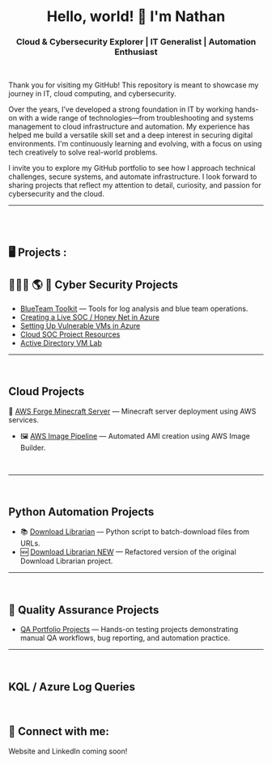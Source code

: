 

<h1 align="center">Hello, world! 👋 I'm Nathan</h1>
<h3 align="center">Cloud & Cybersecurity Explorer | IT Generalist | Automation Enthusiast</h3>
<br />

Thank you for visiting my GitHub! This repository is meant to showcase my journey in IT, cloud computing, and cybersecurity.

Over the years, I’ve developed a strong foundation in IT by working hands-on with a wide range of technologies—from troubleshooting and systems management to cloud infrastructure and automation. My experience has helped me build a versatile skill set and a deep interest in securing digital environments. I'm continuously learning and evolving, with a focus on using tech creatively to solve real-world problems.

I invite you to explore my GitHub portfolio to see how I approach technical challenges, secure systems, and automate infrastructure. I look forward to sharing projects that reflect my attention to detail, curiosity, and passion for cybersecurity and the cloud.

---

<br />
<br />

<h2>🖥️ Projects :</h2>

## 👨🏻‍💻 🌎 🔐 Cyber Security Projects

- [BlueTeam Toolkit](https://github.com/phelannathan42/BlueTeam-Toolkit) — Tools for log analysis and blue team operations.
- [Creating a Live SOC / Honey Net in Azure](https://github.com/phelannathan42/azure-honeynet-soc)
- [Setting Up Vulnerable VMs in Azure](https://github.com/phelannathan42/azure-honeypot-setup)
- [Cloud SOC Project Resources](https://github.com/phelannathan42/Cloud-SOC-Project-Resources)
- [Active Directory VM Lab](https://github.com/phelannathan42/ActiveDirectoryLab)


---

<br />

## Cloud Projects
🔧 [AWS Forge Minecraft Server](https://github.com/phelannathan42/aws-forge-minecraft-server) — Minecraft server deployment using AWS services.
- 🖼️ [AWS Image Pipeline](https://github.com/phelannathan42/AWS-Image-Pipeline) — Automated AMI creation using AWS Image Builder.

<br />

---

<br />

## Python Automation Projects
- 📚 [Download Librarian](https://github.com/phelannathan42/Download-Librarian) — Python script to batch-download files from URLs.
- 🆕 [Download Librarian NEW](https://github.com/phelannathan42/Download-Librarian-NEW) — Refactored version of the original Download Librarian project.

---

<br />

## 🧪 Quality Assurance Projects

- [QA Portfolio Projects](https://github.com/phelannathan42/portfolio/tree/main/qa-projects) — Hands-on testing projects demonstrating manual QA workflows, bug reporting, and automation practice.

---

<br />

## KQL / Azure Log Queries
<!-- Project list to be updated -->

<br />

<h2>📲 Connect with me:</h2>

Website and LinkedIn coming soon!
